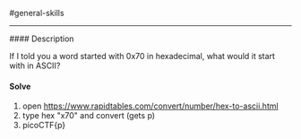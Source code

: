 #general-skills
<hr>
#### Description

If I told you a word started with 0x70 in hexadecimal, what would it start with in ASCII?

#### Solve
1. open https://www.rapidtables.com/convert/number/hex-to-ascii.html
2. type hex "x70" and convert (gets p)
3. picoCTF{p}